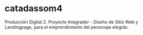 # catadassom4
Producción Digital 2. Proyecto Integrador - Diseño de Sitio Web y Landingpage, para el emprendimiento del personaje elegido.

